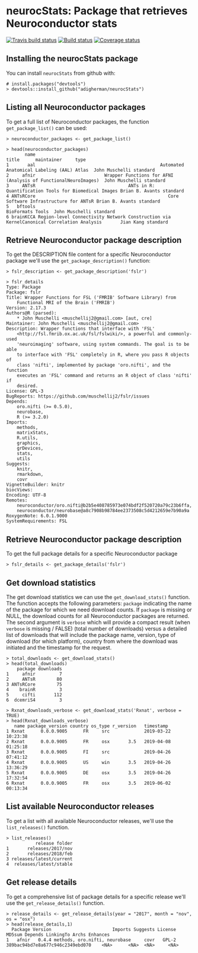 # neurocStats: Package that retrieves Neuroconductor stats
[![Travis build status](https://travis-ci.org/adigherman/neurocStats.svg?branch=master)](https://travis-ci.org/adigherman/neurocStats)
[![Build status](https://ci.appveyor.com/api/projects/status/1tjf5b78sd2osdlk?svg=true)](https://ci.appveyor.com/project/adigherman/neurocstats)
[![Coverage status](https://codecov.io/gh/adigherman/neurocStats/branch/master/graph/badge.svg)](https://codecov.io/github/adigherman/neurocStats?branch=master)

## Installing the neurocStats package

You can install `neurocStats` from github with:

``` {r}
# install.packages("devtools")
> devtools::install_github("adigherman/neurocStats")
```

## Listing all Neuroconductor packages

To get a full list of Neuroconductor packages, the function `get_package_list()` can be used:

``` {r}
> neuroconductor_packages <- get_package_list()
```

``` {r}
> head(neuroconductor_packages)
       name                                                                                   title      maintainer     type
1       aal                                               Automated Anatomical Labeling (AAL) Atlas  John Muschelli standard
2     afnir                          Wrapper Functions for AFNI (Analysis of FunctionalNeuroImages)  John Muschelli standard
3     ANTsR                                   ANTs in R: Quantification Tools for Biomedical Images Brian B. Avants standard
4 ANTsRCore                                                  Core Software Infrastructure for ANTsR Brian B. Avants standard
5   bftools                                                                        BioFormats Tools  John Muschelli standard
6 brainKCCA Region-level Connectivity Network Construction via KernelCanonical Correlation Analysis       Jian Kang standard
```

## Retrieve Neuroconductor package description

To get the DESCRIPTION file content for a specific Neuroconductor package we'll use the `get_package_description()` function:

``` {r}
> fslr_description <- get_package_description('fslr')
```

``` {r}
> fslr_details
Type: Package
Package: fslr
Title: Wrapper Functions for FSL ('FMRIB' Software Library) from
    Functional MRI of the Brain ('FMRIB')
Version: 2.17.3
Authors@R (parsed):
    * John Muschelli <muschellij2@gmail.com> [aut, cre]
Maintainer: John Muschelli <muschellij2@gmail.com>
Description: Wrapper functions that interface with 'FSL'
    <http://fsl.fmrib.ox.ac.uk/fsl/fslwiki/>, a powerful and commonly-used
    'neuroimaging' software, using system commands. The goal is to be able
    to interface with 'FSL' completely in R, where you pass R objects of
    class 'nifti', implemented by package 'oro.nifti', and the function
    executes an 'FSL' command and returns an R object of class 'nifti' if
    desired.
License: GPL-3
BugReports: https://github.com/muschellij2/fslr/issues
Depends:
    oro.nifti (>= 0.5.0),
    neurobase,
    R (>= 3.2.0)
Imports:
    methods,
    matrixStats,
    R.utils,
    graphics,
    grDevices,
    stats,
    utils
Suggests:
    knitr,
    rmarkdown,
    covr
VignetteBuilder: knitr
biocViews:
Encoding: UTF-8
Remotes:
    neuroconductor/oro.nifti@b2b5e408785973e074bdf2f520720a79c23b6ffa,
    neuroconductor/neurobase@a8c7908b98784ee2373508c5d4212659e7b90a9a
RoxygenNote: 6.0.1.9000
SystemRequirements: FSL
```

## Retrieve Neuroconductor package description

To get the full package details for a specific Neuroconductor package

``` {r}
> fslr_details <- get_package_details('fslr')
```

## Get download statistics

The get download statistics we can use the `get_download_stats()` function. The function accepts the following parameters: `package` indicating the name of the package for which we need download counts. If `package` is missing or NULL, the download counts for all Neuroconductor packages are returned. The second argument is `verbose` which will provide a compact result (when `verbose` is missing / FALSE) (total number of downloads) versus a detailed list of downloads that will include the package name, version, type of download (for which platform), country from where the download was initiated and the timestamp for the request.

``` {r}
> total_downloads <- get_download_stats()
> head(total_downloads)
    package downloads
1     afnir         7
2     ANTsR        80
3 ANTsRCore        75
4    brainR         3
5     cifti       112
6  dcemriS4         3
```

``` {r}
> Rxnat_downloads_verbose <- get_download_stats('Rxnat', verbose = TRUE)
> head(Rxnat_downloads_verbose)
   name package_version country os_type r_version   timestamp
1 Rxnat      0.0.0.9005      FR     src             2019-03-22 10:23:38
2 Rxnat      0.0.0.9005      FR     osx       3.5   2019-04-08 01:25:18
3 Rxnat      0.0.0.9005      FI     src             2019-04-26 07:41:12
4 Rxnat      0.0.0.9005      US     win       3.5   2019-04-26 13:36:29
5 Rxnat      0.0.0.9005      DE     osx       3.5   2019-04-26 17:32:54
6 Rxnat      0.0.0.9005      FR     osx       3.5   2019-06-02 00:13:34
```

## List available Neuroconductor releases

To get a list with all available Neuroconductor releases, we'll use the `list_releases()` function. 

``` {r}
> list_releases()
           release folder
1       releases/2017/nov
2       releases/2018/feb
3 releases/latest/current
4  releases/latest/stable
```

## Get release details

To get a comprehensive list of package details for a specific release we'll use the `get_release_details()` function.

``` {r}
> release_details <- get_release_details(year = "2017", month = "nov", os = "osx")
> head(release_details,1)
  Package Version                       Imports Suggests License                           MD5sum Depends LinkingTo Archs Enhances
1   afnir   0.4.4 methods, oro.nifti, neurobase     covr   GPL-2 389bac94bd7e8a677c946c2349ebd070    <NA>      <NA>  <NA>     <NA>
```
